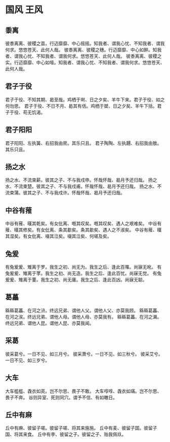 # 国风 王风


## 黍离

彼黍离离、彼稷之苗。行迈靡靡、中心摇摇。知我者、谓我心忧、不知我者、谓我何求。悠悠苍天、此何人哉。
彼黍离离、彼稷之穗。行迈靡靡、中心如醉。知我者、谓我心忧、不知我者、谓我何求。悠悠苍天、此何人哉。
彼黍离离、彼稷之实。行迈靡靡、中心如噎。知我者、谓我心忧、不知我者、谓我何求。悠悠苍天、此何人哉。


## 君子于役

君子于役、不知其期、曷至哉。鸡栖于埘、日之夕矣、羊牛下来。君子于役、如之何勿思。
君子于役、不日不月、曷其有佸。鸡栖于桀、日之夕矣、羊牛下括。君子于役、苟无饥渴。


## 君子阳阳

君子阳阳、左执簧、右招我由房。其乐只且。
君子陶陶、左执翿、右招我由敖。其乐只且。


## 扬之水

扬之水、不流束薪。彼其之子、不与我戍申。怀哉怀哉、曷月予还归哉。
扬之水、不流束楚。彼其之子、不与我戍甫。怀哉怀哉、曷月予还归哉。
扬之水、不流束蒲。彼其之子、不与我戍许。怀哉怀哉、曷月予还归哉。


## 中谷有蓷

中谷有蓷、暵其乾矣。有女仳离、嘅其叹矣。嘅其叹矣、遇人之艰难矣。
中谷有蓷、暵其修矣。有女仳离、条其歗矣。条其歗矣、遇人之不淑矣。
中谷有蓷、暵其湿矣。有女仳离、啜其泣矣。啜其泣矣、何嗟及矣。


## 兔爰

有兔爰爰、雉离于罗。我生之初、尚无为。我生之后、逢此百罹。尚寐无吪。
有兔爰爰、雉离于罦。我生之初、尚无造。我生之后、逢此百忧。尚寐无觉。
有兔爰爰、雉离于罿。我生之初、尚无庸。我生之后、逢此百凶。尚寐无聪。


## 葛藟

緜緜葛藟、在河之浒。终远兄弟、谓他人父。谓他人父、亦莫我顾。
緜緜葛藟、在河之涘。终远兄弟、谓他人母。谓他人母、亦莫我有。
緜緜葛藟、在河之漘。终远兄弟、谓他人昆。谓他人昆、亦莫我闻。


## 采葛

彼采葛兮。一日不见、如三月兮。
彼采萧兮。一日不见、如三秋兮。
彼采艾兮。一日不见、如三岁兮。


## 大车

大车槛槛、毳衣如菼。岂不尔思、畏子不敢。
大车啍啍、毳衣如璊。岂不尔思、畏子不奔。
谷则异室、死则同穴。谓予不信、有如皦日。


## 丘中有麻

丘中有麻、彼留子嗟。彼留子嗟、将其来施施。
丘中有麦、彼留子国。彼留子国、将其来食。
丘中有李、彼留之子。彼留之子、贻我佩玖。

